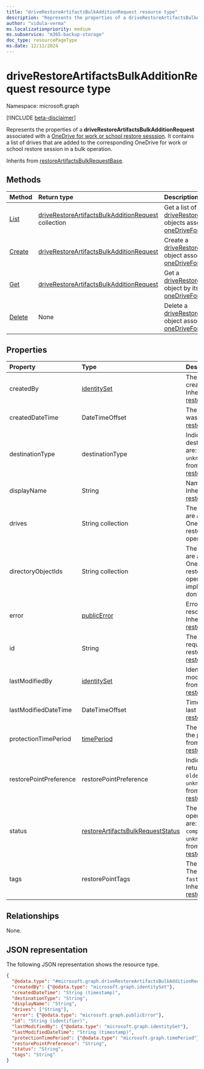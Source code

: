 ```yaml
---
title: "driveRestoreArtifactsBulkAdditionRequest resource type"
description: "Represents the properties of a driveRestoreArtifactsBulkAdditionRequest associated with a OneDrive for work or school restore sesssion."
author: "vidula-verma"
ms.localizationpriority: medium
ms.subservice: "m365-backup-storage"
doc_type: resourcePageType
ms.date: 12/11/2024
---
```


# driveRestoreArtifactsBulkAdditionRequest resource type

Namespace: microsoft.graph

[!INCLUDE [beta-disclaimer](../../includes/beta-disclaimer.md)]

Represents the properties of a **driveRestoreArtifactsBulkAdditionRequest** associated with a [OneDrive for work or school restore sesssion](../resources/onedriveforbusinessrestoresession.md). It contains a list of drives that are added to the corresponding OneDrive for work or school restore session in a bulk operation.

Inherits from [restoreArtifactsBulkRequestBase](../resources/restoreartifactsbulkrequestbase.md).

## Methods
|Method|Return type|Description|
|:---|:---|:---|
|[List](../api/onedriveforbusinessrestoresession-list-driverestoreartifactsbulkadditionrequests.md)|[driveRestoreArtifactsBulkAdditionRequest](../resources/driverestoreartifactsbulkadditionrequest.md) collection|Get a list of the [driveRestoreArtifactsBulkAdditionRequest](../resources/driverestoreartifactsbulkadditionrequest.md) objects associated with a [oneDriveForBusinessRestoreSession](../resources/onedriveforbusinessrestoresession.md).|
|[Create](../api/onedriveforbusinessrestoresession-post-driverestoreartifactsbulkadditionrequests.md)|[driveRestoreArtifactsBulkAdditionRequest](../resources/driverestoreartifactsbulkadditionrequest.md)|Create a [driveRestoreArtifactsBulkAdditionRequest](../resources/driverestoreartifactsbulkadditionrequest.md) object associated with a [oneDriveForBusinessRestoreSession](../resources/onedriveforbusinessrestoresession.md).|
|[Get](../api/driverestoreartifactsbulkadditionrequest-get.md)|[driveRestoreArtifactsBulkAdditionRequest](../resources/driverestoreartifactsbulkadditionrequest.md)|Get a [driveRestoreArtifactsBulkAdditionRequest](../resources/driverestoreartifactsbulkadditionrequest.md) object by its **id**, associated with a [oneDriveForBusinessRestoreSession](../resources/onedriveforbusinessrestoresession.md).|
|[Delete](../api/driverestoreartifactsbulkadditionrequest-delete.md)|None|Delete a [driveRestoreArtifactsBulkAdditionRequest](../resources/driverestoreartifactsbulkadditionrequest.md) object associated with a [oneDriveForBusinessRestoreSession](../resources/onedriveforbusinessrestoresession.md).|

## Properties

|Property|Type|Description|
|:---|:---|:---|
| createdBy              | [identitySet](../resources/identityset.md)                            | The identity of the person who created the bulk request. Inherited from [restoreArtifactsBulkRequestBase](../resources/restoreartifactsbulkrequestbase.md).       |
| createdDateTime        | DateTimeOffset                                                       | The time when the bulk request was created. Inherited from [restoreArtifactsBulkRequestBase](../resources/restoreartifactsbulkrequestbase.md).                    |
| destinationType        | destinationType                                                      | Indicates the restoration destination. The possible values are: `new`, `inPlace`, `unknownFutureValue`. Inherited from [restoreArtifactsBulkRequestBase](../resources/restoreartifactsbulkrequestbase.md). |
| displayName            | String                                                               | Name of the addition request. Inherited from [restoreArtifactsBulkRequestBase](../resources/restoreartifactsbulkrequestbase.md).                                 |
| drives                 | String collection                                                    | The list of email addresses that are added to the corresponding OneDrive for work or school restore session in a bulk operation.                                                                                                          |
| directoryObjectIds     | String collection                                                    | The list of directoryObjectIds that are added to the corresponding OneDrive for work or school restore session in a bulk operation. This is not implemented yet. Future value; don't use.           |
| error                  | [publicError](../resources/publicerror.md)                            | Error details are populated for resource resolution failures. Inherited from [restoreArtifactsBulkRequestBase](../resources/restoreartifactsbulkrequestbase.md). |
| id                     | String                                                               | The unique identifier of the bulk request associated with the restore session. Inherited from [restoreArtifactsBulkRequestBase](../resources/restoreartifactsbulkrequestbase.md). |
| lastModifiedBy         | [identitySet](../resources/identityset.md)                            | Identity of the person who last modified this entity. Inherited from [restoreArtifactsBulkRequestBase](../resources/restoreartifactsbulkrequestbase.md).        |
| lastModifiedDateTime   | DateTimeOffset                                                       | Timestamp when this entity was last modified. Inherited from [restoreArtifactsBulkRequestBase](../resources/restoreartifactsbulkrequestbase.md).               |
| protectionTimePeriod   | [timePeriod](../resources/timeperiod.md)                             | The start and end date time of the protection period. Inherited from [restoreArtifactsBulkRequestBase](../resources/restoreartifactsbulkrequestbase.md).         |
| restorePointPreference | restorePointPreference                                               | Indicates which restore point to return. The possible values are: `oldest`, `latest`, `unknownFutureValue`. Inherited from [restoreArtifactsBulkRequestBase](../resources/restoreartifactsbulkrequestbase.md). |
| status                 | [restoreArtifactsBulkRequestStatus](restoreartifactsbulkrequestbase.md#restoreartifactsbulkrequeststatus-values) | The status of the long-running operation. The possible values are: `unknown`, `active`, `completed`, `completedWithErrors`, `unknownFutureValue`. Inherited from [restoreArtifactsBulkRequestBase](../resources/restoreartifactsbulkrequestbase.md). |
| tags                   | restorePointTags                                                     | The type of the restore point. The possible values are: `none`, `fastRestore`, `unknownFutureValue`. Inherited from [restoreArtifactsBulkRequestBase](../resources/restoreartifactsbulkrequestbase.md). |

## Relationships
None.

## JSON representation
The following JSON representation shows the resource type.
<!-- {
  "blockType": "resource",
  "keyProperty": "id",
  "@odata.type": "microsoft.graph.driveRestoreArtifactsBulkAdditionRequest",
  "baseType": "microsoft.graph.restoreArtifactsBulkRequestBase",
  "openType": false
}
-->
``` json
{
  "@odata.type": "#microsoft.graph.driveRestoreArtifactsBulkAdditionRequest",
  "createdBy": {"@odata.type": "microsoft.graph.identitySet"},
  "createdDateTime": "String (timestamp)",
  "destinationType": "String",
  "displayName": "String",
  "drives": ["String"],
  "error": {"@odata.type": "microsoft.graph.publicError"},
  "id": "String (identifier)",
  "lastModifiedBy": {"@odata.type": "microsoft.graph.identitySet"},
  "lastModifiedDateTime": "String (timestamp)",
  "protectionTimePeriod": {"@odata.type": "microsoft.graph.timePeriod"},
  "restorePointPreference": "String",
  "status": "String",
  "tags": "String"
}
```

